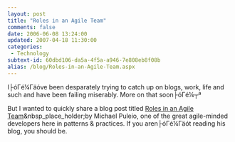 ```yaml
---
layout: post
title: "Roles in an Agile Team"
comments: false
date: 2006-06-08 13:24:00
updated: 2007-04-18 11:30:00
categories:
 - Technology
subtext-id: 60dbd106-da5a-4f5a-a946-7e808eb8f08b
alias: /blog/Roles-in-an-Agile-Team.aspx
---
```



I├óΓé¼Γäóve been desparately trying to catch up on blogs, work, life and such and have been failing miserably. More on that soon├óΓé¼┬ª

But I wanted to quickly share a blog post titled [Roles in an Agile Team](http://blogs.msdn.com/mpuleio/archive/2006/05/24/606561.aspx)&nbsp_place_holder;by Michael Puleio, one of the great agile-minded developers here in patterns & practices. If you aren├óΓé¼Γäót reading his blog, you should be.

